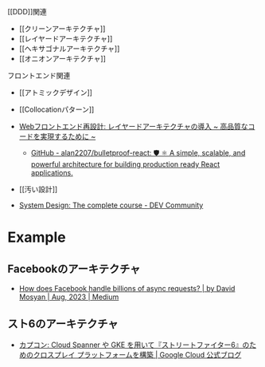 [[DDD]]関連
- [[クリーンアーキテクチャ]]
- [[レイヤードアーキテクチャ]]
- [[ヘキサゴナルアーキテクチャ]]
- [[オニオンアーキテクチャ]]

フロントエンド関連
- [[アトミックデザイン]]
- [[Collocationパターン]]
- [Webフロントエンド再設計: レイヤードアーキテクチャの導入 \~ 高品質なコードを実現するために \~](https://zenn.dev/moneyforward/articles/e97dd1c0412071)
	- [GitHub - alan2207/bulletproof-react: 🛡️ ⚛️ A simple, scalable, and powerful architecture for building production ready React applications.](https://github.com/alan2207/bulletproof-react)

- [[汚い設計]]
- [System Design: The complete course - DEV Community](https://dev.to/karanpratapsingh/system-design-the-complete-course-10fo)

# Example
## Facebookのアーキテクチャ
- [How does Facebook handle billions of async requests? | by David Mosyan | Aug, 2023 | Medium](https://medium.com/@dmosyan/how-does-facebook-handle-billions-of-async-requests-8b00abf32b69)

## スト6のアーキテクチャ
- [カプコン: Cloud Spanner や GKE を用いて『ストリートファイター6』のためのクロスプレイ プラットフォームを構築 | Google Cloud 公式ブログ](https://cloud.google.com/blog/ja/topics/customers/capcom-building-a-cross-play-platform-with-cloud-spanner-and-gke/)
